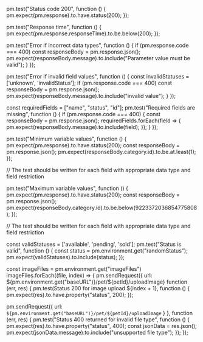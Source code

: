 
pm.test("Status code 200", function () {
    pm.expect(pm.response).to.have.status(200);
});

pm.test("Response time", function () {
    pm.expect(pm.response.responseTime).to.be.below(200); 
});

pm.test("Error if incorrect data types", function () {
    if (pm.response.code === 400) 
        const responseBody = pm.response.json();
        pm.expect(responseBody.message).to.include("Parameter value must be valid");
    }
});

pm.test("Error if invalid field values", function () {
    const invalidStatuses = ['unknown', 'invalidStatus'];
    if (pm.response.code === 400) 
        const responseBody = pm.response.json();
        pm.expect(responseBody.message).to.include("invalid value");
    }
});

const requiredFields = ["name", "status", "id"];
pm.test("Required fields are missing", function () {
    if (pm.response.code === 400) {
        const responseBody = pm.response.json();
        requiredFields.forEach(field => {
            pm.expect(responseBody.message).to.include(field);
        });
    }
});


pm.test("Minimum variable values", function () {
    pm.expect(pm.response).to.have.status(200);
    const responseBody = pm.response.json();
    pm.expect(responseBody.category.id).to.be.at.least(1); 
});

// The test should be written for each field with appropriate data type and field restriction

pm.test("Maximum variable values", function () {
    pm.expect(pm.response).to.have.status(200); 
    const responseBody = pm.response.json();
    pm.expect(responseBody.category.id).to.be.below(9223372036854775808); 
});

// The test should be written for each field with appropriate data type and field restriction

const validStatuses = ['available', 'pending', 'sold'];
pm.test("Status is valid", function () {
    const status = pm.environment.get("randomStatus");
    pm.expect(validStatuses).to.include(status);
});


const imageFiles = pm.environment.get("imageFiles")
imageFiles.forEach((file, index) => {
    pm.sendRequest({
        url: ${pm.environment.get("baseURL")}/pet/${petId}/uploadImage}
function (err, res) {
        pm.test(Status 200 for image upload ${index + 1}, function () {
        pm.expect(res).to.have.property("status", 200);
        });



pm.sendRequest({
    url: `${pm.environment.get("baseURL")}/pet/${petId}/uploadImage`
    }
}, function (err, res) {
    pm.test("Status 400 returned for invalid file type", function () {
        pm.expect(res).to.have.property("status", 400);
        const jsonData = res.json();
        pm.expect(jsonData.message).to.include("unsupported file type");
    });
});
